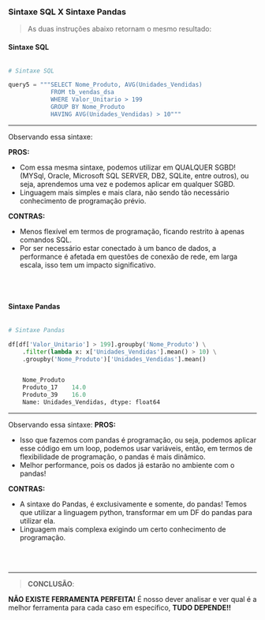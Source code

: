 
### Sintaxe SQL X Sintaxe Pandas

> As duas instruções abaixo retornam o mesmo resultado:
#### Sintaxe SQL
```python title='SQL'

# Sintaxe SQL

query5 = """SELECT Nome_Produto, AVG(Unidades_Vendidas)
            FROM tb_vendas_dsa
            WHERE Valor_Unitario > 199
            GROUP BY Nome_Produto
            HAVING AVG(Unidades_Vendidas) > 10"""
```
***

Observando essa sintaxe:
        
**PROS:** 

- Com essa mesma sintaxe, podemos utilizar em QUALQUER SGBD! (MYSql, Oracle, Microsoft SQL SERVER, DB2, SQLite, entre outros), ou seja, aprendemos uma vez e podemos aplicar em qualquer SGBD.
- Linguagem mais simples e mais clara, não sendo tão necessário conhecimento de programação prévio.


**CONTRAS:**

- Menos flexível em termos de programação, ficando restrito à apenas comandos SQL.
- Por ser necessário estar conectado à um banco de dados, a performance é afetada em questões de conexão de rede, em larga escala, isso tem um impacto significativo.

<br><br>

#### Sintaxe Pandas
```python title='Pandas'

# Sintaxe Pandas

df[df['Valor_Unitario'] > 199].groupby('Nome_Produto') \
    .filter(lambda x: x['Unidades_Vendidas'].mean() > 10) \
    .groupby('Nome_Produto')['Unidades_Vendidas'].mean()
```


```python title='out:'

    Nome_Produto
    Produto_17    14.0
    Produto_39    16.0
    Name: Unidades_Vendidas, dtype: float64
```
***

Observando essa sintaxe:
**PROS:**

- Isso que fazemos com pandas é programação, ou seja, podemos aplicar esse código em um loop, podemos usar variáveis, então, em termos de flexibilidade de programação, o pandas é mais dinâmico.
- Melhor performance, pois os dados já estarão no ambiente com o pandas!

**CONTRAS:** 

- A sintaxe do Pandas, é exclusivamente e somente, do pandas! Temos que utilizar a linguagem python, transformar em um DF do pandas para utilizar ela.
- Linguagem mais complexa exigindo um certo conhecimento de programação.

<br><br>
***

> **CONCLUSÃO**:

**NÃO EXISTE FERRAMENTA PERFEITA!** É nosso dever analisar e ver qual é a melhor ferramenta para cada caso em específico, **TUDO DEPENDE!!**
